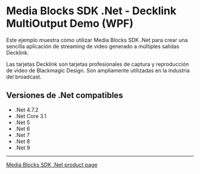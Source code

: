 # Media Blocks SDK .Net - Decklink MultiOutput Demo (WPF)

Este ejemplo muestra cómo utilizar Media Blocks SDK .Net para crear una sencilla aplicación de streaming de vídeo generado a múltiples salidas Decklink.

Las tarjetas Decklink son tarjetas profesionales de captura y reproducción de vídeo de Blackmagic Design. Son ampliamente utilizadas en la industria del broadcast.

## Versiones de .Net compatibles

- .Net 4.7.2
- .Net Core 3.1
- .Net 5
- .Net 6
- .Net 7
- .Net 8
- .Net 9

---

[Media Blocks SDK .Net product page](https://www.visioforge.com/media-blocks-sdk)
